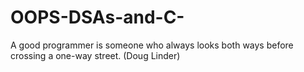 # OOPS-DSAs-and-C-
A good programmer is someone who always looks both ways before crossing a one-way street. (Doug Linder)
